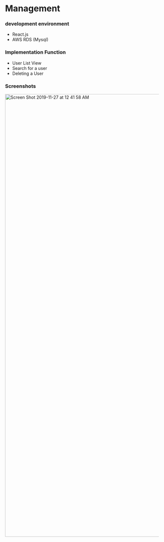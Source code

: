# Management

### development environment
- React.js
- AWS RDS (Mysql)


### Implementation Function
- User List View
- Search for a user
- Deleting a User


### Screenshots

<img width="1448" alt="Screen Shot 2019-11-27 at 12 41 58 AM" src="https://user-images.githubusercontent.com/33794732/69648514-d01ae980-10ae-11ea-9db7-8e1b5b41fdb0.png">

